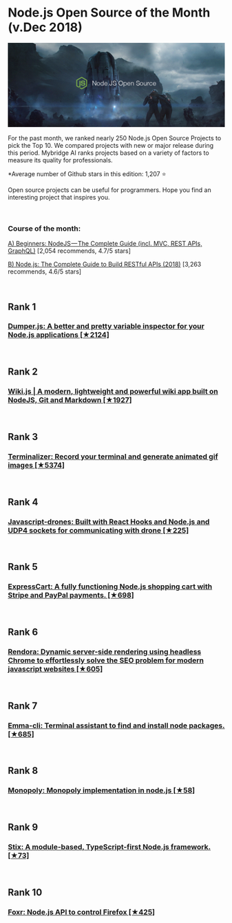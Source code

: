             
# Node.js Open Source of the Month (v.Dec 2018)

<img src="opensource-dec-node.png" width="800" alt="Mybridge"></a>

For the past month, we ranked nearly 250 Node.js Open Source Projects to pick the Top 10. 
We compared projects with new or major release during this period. Mybridge AI ranks projects based on a variety of factors to measure its quality for professionals.

*Average number of Github stars in this edition: 1,207 ⭐️

Open source projects can be useful for programmers. Hope you find an interesting project that inspires you.

<br>

### Course of the month:

[A) Beginners: NodeJS — The Complete Guide (incl. MVC, REST APIs, GraphQL)](http://bit.ly/2Pgjlzx) [2,054 recommends, 4.7/5 stars]

[B) Node.js: The Complete Guide to Build RESTful APIs (2018)](http://bit.ly/2JEYUZw) [3,263 recommends, 4.6/5 stars]

<br>

## Rank 1
### [Dumper.js: A better and pretty variable inspector for your Node.js applications [★2124]](https://github.com/ziishaned/dumper.js?utm_source=mybridge&utm_medium=blog&utm_campaign=read_more)


<br>

## Rank 2
### [Wiki.js | A modern, lightweight and powerful wiki app built on NodeJS, Git and Markdown [★1927]](https://github.com/Requarks/wiki?utm_source=mybridge&utm_medium=blog&utm_campaign=read_more)


<br>

## Rank 3
### [Terminalizer: Record your terminal and generate animated gif images [★5374]](https://github.com/faressoft/terminalizer?utm_source=mybridge&utm_medium=blog&utm_campaign=read_more)


<br>

## Rank 4
### [Javascript-drones: Built with React Hooks and Node.js and UDP4 sockets for communicating with drone [★225]](https://github.com/wesbos/javascript-drones?utm_source=mybridge&utm_medium=blog&utm_campaign=read_more)


<br>

## Rank 5
### [ExpressCart: A fully functioning Node.js shopping cart with Stripe and PayPal payments. [★698]](https://github.com/mrvautin/expressCart?utm_source=mybridge&utm_medium=blog&utm_campaign=read_more)


<br>

## Rank 6
### [Rendora: Dynamic server-side rendering using headless Chrome to effortlessly solve the SEO problem for modern javascript websites [★605]](https://github.com/rendora/rendora?utm_source=mybridge&utm_medium=blog&utm_campaign=read_more)


<br>

## Rank 7
### [Emma-cli: Terminal assistant to find and install node packages. [★685]](https://github.com/maticzav/emma-cli?utm_source=mybridge&utm_medium=blog&utm_campaign=read_more)


<br>

## Rank 8
### [Monopoly: Monopoly implementation in node.js [★58]](https://github.com/MauriceConrad/Monopoly?utm_source=mybridge&utm_medium=blog&utm_campaign=read_more)


<br>

## Rank 9
### [Stix:  A module-based, TypeScript-first Node.js framework. [★73]](https://github.com/SpoonX/stix?utm_source=mybridge&utm_medium=blog&utm_campaign=read_more)


<br>

## Rank 10
### [Foxr: Node.js API to control Firefox [★425]](https://github.com/deepsweet/foxr?utm_source=mybridge&utm_medium=blog&utm_campaign=read_more)


                    
